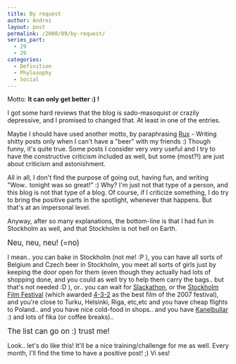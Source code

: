 ```yaml
---
title: By request
author: Andrei
layout: post
permalink: /2008/09/by-request/
series_part:
  - 29
  - 29
categories:
  - Definition
  - Phylosophy
  - Social
---
```

Motto: **It can only get better :) !**

I got some hard reviews that the blog is sado-masoquist or crazily depressive, and I promised to changed that. At least in one of the entries.

Maybe I should have used another motto, by paraphrasing [Rux][1] - Writing shitty posts only when I can't have a "beer" with my friends :) Though funny, it's quite true. Some posts I consider very very useful and I try to have the constructive criticism included as well, but some (most?!) are just about criticism and astonishment.



All in all, I don't find the purpose of going out, having fun, and writing "Wow.. tonight was so great!" :) Why? I'm just not that type of a person, and this blog is not that type of a blog. Of course, if I criticize something, I do try to bring the positive parts in the spotlight, whenever that happens. But that's at an impersonal level.

Anyway, after so many explanations, the bottom-line is that I had fun in Stockholm as well, and that Stockholm is not hell on Earth.

<big>Neu, neu, neu! (=no)</big>

I mean.. you can bake in Stockholm (not me! :P ), you can have all sorts of Belgium and Czech beer in Stockholm, you meet all sorts of girls just by keeping the door open for them (even though they actually had lots of shopping done, and you could as well try to help them carry the bags.. but that's not needed :D ), or.. you can wait for [Slackathon][2], or the [Stockholm Film Festival][3] (which awarded [4-3-2][4] as the best film of the 2007 festival), and you're close to Turku, Helsinki, Riga, etc,etc and you have cheap flights to Poland.. and you have nice cold-food in shops.. and you have [Kanelbullar][5] :) and lots of fika (or coffee breaks)..

<big>The list can go on :) trust me!</big>

Look.. let's do like this! It'll be a nice training/challenge for me as well. Every month, I'll find the time to have a positive post! ;) Vi ses!

 [1]: http://littleblogthatcould.wordpress.com/
 [2]: http://bigmem-datan.it.su.se:2008/index_en.html#foranmal
 [3]: http://www.stockholmfilmfestival.se/?L=1
 [4]: http://www.imdb.com/title/tt1032846/
 [5]: http://www.sweden.se/templates/cs/CommonPage____12955.aspx